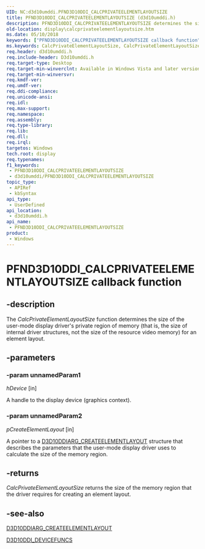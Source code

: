 ```yaml
---
UID: NC:d3d10umddi.PFND3D10DDI_CALCPRIVATEELEMENTLAYOUTSIZE
title: PFND3D10DDI_CALCPRIVATEELEMENTLAYOUTSIZE (d3d10umddi.h)
description: PFND3D10DDI_CALCPRIVATEELEMENTLAYOUTSIZE determines the size of the private memory region used by the user-mode display driver for an element layout.
old-location: display\calcprivateelementlayoutsize.htm
ms.date: 05/10/2018
keywords: ["PFND3D10DDI_CALCPRIVATEELEMENTLAYOUTSIZE callback function"]
ms.keywords: CalcPrivateElementLayoutSize, CalcPrivateElementLayoutSize callback function [Display Devices], PFND3D10DDI_CALCPRIVATEELEMENTLAYOUTSIZE, PFND3D10DDI_CALCPRIVATEELEMENTLAYOUTSIZE callback, UserModeDisplayDriverDx10_Functions_7c153781-eabd-4f5e-b949-0ac5c9e0d94b.xml, d3d10umddi/CalcPrivateElementLayoutSize, display.calcprivateelementlayoutsize
req.header: d3d10umddi.h
req.include-header: D3d10umddi.h
req.target-type: Desktop
req.target-min-winverclnt: Available in Windows Vista and later versions of the Windows operating systems.
req.target-min-winversvr: 
req.kmdf-ver: 
req.umdf-ver: 
req.ddi-compliance: 
req.unicode-ansi: 
req.idl: 
req.max-support: 
req.namespace: 
req.assembly: 
req.type-library: 
req.lib: 
req.dll: 
req.irql: 
targetos: Windows
tech.root: display
req.typenames: 
f1_keywords:
 - PFND3D10DDI_CALCPRIVATEELEMENTLAYOUTSIZE
 - d3d10umddi/PFND3D10DDI_CALCPRIVATEELEMENTLAYOUTSIZE
topic_type:
 - APIRef
 - kbSyntax
api_type:
 - UserDefined
api_location:
 - d3d10umddi.h
api_name:
 - PFND3D10DDI_CALCPRIVATEELEMENTLAYOUTSIZE
product:
 - Windows
---
```


# PFND3D10DDI_CALCPRIVATEELEMENTLAYOUTSIZE callback function


## -description

The <i>CalcPrivateElementLayoutSize</i> function determines the size of the user-mode display driver's private region of memory (that is, the size of internal driver structures, not the size of the resource video memory) for an element layout.

## -parameters

### -param unnamedParam1

*hDevice* [in]

A handle to the display device (graphics context).

### -param unnamedParam2

*pCreateElementLayout* [in]

A pointer to a <a href="/windows-hardware/drivers/ddi/d3d10umddi/ns-d3d10umddi-d3d10ddiarg_createelementlayout">D3D10DDIARG_CREATEELEMENTLAYOUT</a> structure that describes the parameters that the user-mode display driver uses to calculate the size of the memory region.

## -returns

<i>CalcPrivateElementLayoutSize</i> returns the size of the memory region that the driver requires for creating an element layout.

## -see-also

<a href="/windows-hardware/drivers/ddi/d3d10umddi/ns-d3d10umddi-d3d10ddiarg_createelementlayout">D3D10DDIARG_CREATEELEMENTLAYOUT</a>



<a href="/windows-hardware/drivers/ddi/d3d10umddi/ns-d3d10umddi-d3d10ddi_devicefuncs">D3D10DDI_DEVICEFUNCS</a>

